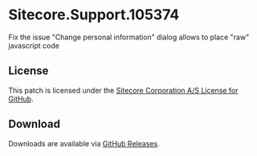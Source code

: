 # Sitecore.Support.105374
Fix the issue &quot;Change personal information&quot; dialog allows to place &quot;raw&quot; javascript code

## License  
This patch is licensed under the [Sitecore Corporation A/S License for GitHub](https://github.com/sitecoresupport/Sitecore.Support.105374/blob/master/LICENSE).  

## Download  
Downloads are available via [GitHub Releases](https://github.com/sitecoresupport/Sitecore.Support.105374/releases).  
